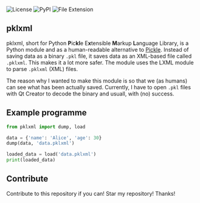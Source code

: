 ![License](https://img.shields.io/github/license/RAPTOR7762/pklxml)
![PyPI](https://img.shields.io/pypi/v/pklxml)
![File Extension](https://img.shields.io/badge/file%20extension-.pypxml-blue)

## pklxml

pklxml, short for Python **P**ic**kl**e E**x**tensible **M**arkup **L**anguage Library, is a Python module and as a human-readable alternative to [Pickle](https://docs.python.org/3/library/pickle.html). Instead of saving data as a binary `.pkl` file, it saves data as an XML-based file called `.pklxml`. This makes it a lot more safer. The module uses the LXML module to parse `.pklxml` (XML) files.

The reason why I wanted to make this module is so that we (as humans) can see what has been actually saved. Currently, I have to open `.pkl` files with Qt Creator to decode the binary and usuall, with (no) success.

## Example programme
```python
from pklxml import dump, load

data = {'name': 'Alice', 'age': 30}
dump(data, 'data.pklxml')

loaded_data = load('data.pklxml')
print(loaded_data)
```
## Contribute

Contribute to this repository if you can! Star my repository! Thanks!
